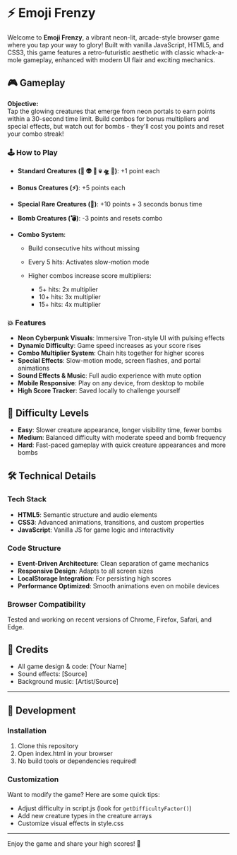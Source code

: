 # ⚡ Emoji Frenzy

Welcome to **Emoji Frenzy**, a vibrant neon-lit, arcade-style browser game where you tap your way to glory! Built with vanilla JavaScript, HTML5, and CSS3, this game features a retro-futuristic aesthetic with classic whack-a-mole gameplay, enhanced with modern UI flair and exciting mechanics.


## 🎮 Gameplay

**Objective:**  
Tap the glowing creatures that emerge from neon portals to earn points within a 30-second time limit. Build combos for bonus multipliers and special effects, but watch out for bombs - they'll cost you points and reset your combo streak!

### 🕹️ How to Play

- **Standard Creatures (👾 👽 🤖 💀 🛸 🔮)**: +1 point each
- **Bonus Creatures (⚡)**: +5 points each
- **Special Rare Creatures (🌟)**: +10 points + 3 seconds bonus time
- **Bomb Creatures (💣)**: -3 points and resets combo
- **Combo System**:
  
  - Build consecutive hits without missing
  - Every 5 hits: Activates slow-motion mode
  - Higher combos increase score multipliers:
    
    - 5+ hits: 2x multiplier
    - 10+ hits: 3x multiplier
    - 15+ hits: 4x multiplier

### 💥 Features

- **Neon Cyberpunk Visuals**: Immersive Tron-style UI with pulsing effects
- **Dynamic Difficulty**: Game speed increases as your score rises
- **Combo Multiplier System**: Chain hits together for higher scores
- **Special Effects**: Slow-motion mode, screen flashes, and portal animations
- **Sound Effects & Music**: Full audio experience with mute option
- **Mobile Responsive**: Play on any device, from desktop to mobile
- **High Score Tracker**: Saved locally to challenge yourself

## 🎯 Difficulty Levels

- **Easy**: Slower creature appearance, longer visibility time, fewer bombs
- **Medium**: Balanced difficulty with moderate speed and bomb frequency
- **Hard**: Fast-paced gameplay with quick creature appearances and more bombs

## 🛠️ Technical Details

### Tech Stack
- **HTML5**: Semantic structure and audio elements
- **CSS3**: Advanced animations, transitions, and custom properties
- **JavaScript**: Vanilla JS for game logic and interactivity

### Code Structure
- **Event-Driven Architecture**: Clean separation of game mechanics
- **Responsive Design**: Adapts to all screen sizes
- **LocalStorage Integration**: For persisting high scores
- **Performance Optimized**: Smooth animations even on mobile devices

### Browser Compatibility
Tested and working on recent versions of Chrome, Firefox, Safari, and Edge.

## 🎨 Credits

- All game design & code: [Your Name]
- Sound effects: [Source]
- Background music: [Artist/Source]

---

## 🔧 Development

### Installation
1. Clone this repository
2. Open index.html in your browser
3. No build tools or dependencies required!

### Customization
Want to modify the game? Here are some quick tips:
- Adjust difficulty in script.js (look for `getDifficultyFactor()`)
- Add new creature types in the creature arrays
- Customize visual effects in style.css

---

Enjoy the game and share your high scores! 💫
